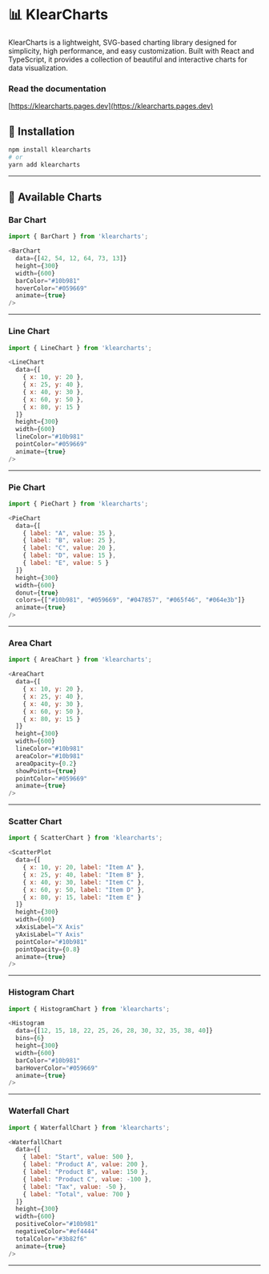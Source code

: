 # 📊 KlearCharts

KlearCharts is a lightweight, SVG-based charting library designed for simplicity, high performance, and easy customization. Built with React and TypeScript, it provides a collection of beautiful and interactive charts for data visualization.

### Read the documentation
[https://klearcharts.pages.dev](https://klearcharts.pages.dev)

## 🚀 Installation

```bash
npm install klearcharts
# or
yarn add klearcharts
```

---

## 📘 Available Charts

### Bar Chart

```javascript
import { BarChart } from 'klearcharts';

<BarChart
  data={[42, 54, 12, 64, 73, 13]}
  height={300}
  width={600}
  barColor="#10b981"
  hoverColor="#059669"
  animate={true}
/>
```

---

### Line Chart

```javascript
import { LineChart } from 'klearcharts';

<LineChart
  data={[
    { x: 10, y: 20 },
    { x: 25, y: 40 },
    { x: 40, y: 30 },
    { x: 60, y: 50 },
    { x: 80, y: 15 }
  ]}
  height={300}
  width={600}
  lineColor="#10b981"
  pointColor="#059669"
  animate={true}
/>
```

---

### Pie Chart

```javascript
import { PieChart } from 'klearcharts';

<PieChart
  data={[
    { label: "A", value: 35 },
    { label: "B", value: 25 },
    { label: "C", value: 20 },
    { label: "D", value: 15 },
    { label: "E", value: 5 }
  ]}
  height={300}
  width={600}
  donut={true}
  colors={["#10b981", "#059669", "#047857", "#065f46", "#064e3b"]}
  animate={true}
/>
```

---

### Area Chart

```javascript
import { AreaChart } from 'klearcharts';

<AreaChart
  data={[
    { x: 10, y: 20 },
    { x: 25, y: 40 },
    { x: 40, y: 30 },
    { x: 60, y: 50 },
    { x: 80, y: 15 }
  ]}
  height={300}
  width={600}
  lineColor="#10b981"
  areaColor="#10b981"
  areaOpacity={0.2}
  showPoints={true}
  pointColor="#059669"
  animate={true}
/>
```

---

### Scatter Chart

```javascript
import { ScatterChart } from 'klearcharts';

<ScatterPlot
  data={[
    { x: 10, y: 20, label: "Item A" },
    { x: 25, y: 40, label: "Item B" },
    { x: 40, y: 30, label: "Item C" },
    { x: 60, y: 50, label: "Item D" },
    { x: 80, y: 15, label: "Item E" }
  ]}
  height={300}
  width={600}
  xAxisLabel="X Axis"
  yAxisLabel="Y Axis"
  pointColor="#10b981"
  pointOpacity={0.8}
  animate={true}
/>
```

---

### Histogram Chart

```javascript
import { HistogramChart } from 'klearcharts';

<Histogram
  data={[12, 15, 18, 22, 25, 26, 28, 30, 32, 35, 38, 40]}
  bins={6}
  height={300}
  width={600}
  barColor="#10b981"
  barHoverColor="#059669"
  animate={true}
/>
```

---

### Waterfall Chart

```javascript
import { WaterfallChart } from 'klearcharts';

<WaterfallChart
  data={[
    { label: "Start", value: 500 },
    { label: "Product A", value: 200 },
    { label: "Product B", value: 150 },
    { label: "Product C", value: -100 },
    { label: "Tax", value: -50 },
    { label: "Total", value: 700 }
  ]}
  height={300}
  width={600}
  positiveColor="#10b981"
  negativeColor="#ef4444"
  totalColor="#3b82f6"
  animate={true}
/>
```

---